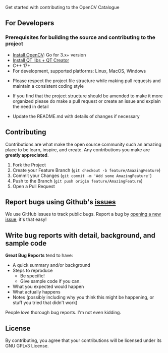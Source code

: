 Get started with contributing to the OpenCV Catalogue

## For Developers

### Prerequisites for building the source and contributing to the project

* [Install OpenCV](https://docs.opencv.org/trunk/df/d65/tutorial_table_of_content_introduction.html): Go for 3.x+ version
* [Install QT libs + QT Creator](https://www.qt.io/download-open-source)
* C++ 17+
* For development, supported platforms: Linux, MacOS, Windows


- Please respect the project file structure while making pull requests and maintain a consistent coding style

- If you find that the project structure should be amended to make it more organized please do make a pull request  or create an issue and explain the need in detail

- Update the README.md with details of changes if necessary

  

<!-- CONTRIBUTING -->

## Contributing

Contributions are what make the open source community such an amazing place to be learn, inspire, and create. Any contributions you make are **greatly appreciated**.

1. Fork the Project
2. Create your Feature Branch (`git checkout -b feature/AmazingFeature`)
3. Commit your Changes (`git commit -m 'Add some AmazingFeature'`)
4. Push to the Branch (`git push origin feature/AmazingFeature`)
5. Open a Pull Request



## Report bugs using Github's [issues](https://github.com/JairajJangle/OpenCV-Catalogue/issues)

We use GitHub issues to track public bugs. Report a bug by [opening a new issue](https://github.com/JairajJangle/OpenCV-Catalogue/issues/new/choose); it's that easy!



## Write bug reports with detail, background, and sample code

**Great Bug Reports** tend to have:

- A quick summary and/or background
- Steps to reproduce
  - Be specific!
  - Give sample code if you can.
- What you expected would happen
- What actually happens
- Notes (possibly including why you think this might be happening, or stuff you tried that didn't work)

People *love* thorough bug reports. I'm not even kidding.



## License

By contributing, you agree that your contributions will be licensed under its GNU GPLv3 License.